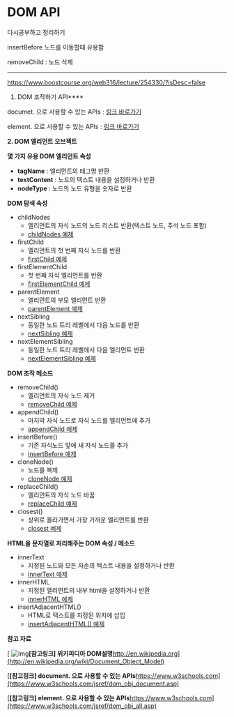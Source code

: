 # DOM API

다시공부하고 정리하기



insertBefore 노드를 이동할때 유용함

removeChild  : 노드 삭제







-----------

https://www.boostcourse.org/web316/lecture/254330/?isDesc=false



1. DOM 조작하기 API\****

documet. 으로 사용할 수 있는 APIs : [링크 바로가기](https://www.w3schools.com/jsref/dom_obj_document.asp)

element. 으로 사용할 수 있는 APIs : [링크 바로가기](https://www.w3schools.com/jsref/dom_obj_all.asp)

 

**2. DOM 엘리먼트 오브젝트**

**몇 가지 유용 DOM 엘리먼트 속성**

- **tagName** : 엘리먼트의 태그명 반환
- **textContent** : 노드의 텍스트 내용을 설정하거나 반환
- **nodeType** : 노드의 노드 유형을 숫자로 반환

 



**DOM 탐색 속성**

- childNodes
  - 엘리먼트의 자식 노드의 노드 리스트 반환(텍스트 노드, 주석 노드 포함)
  - [childNodes 예제](https://jsbin.com/qabuciz/edit?html,js,console,output)
- firstChild
  - 엘리먼트의 첫 번째 자식 노드를 반환
  - [firstChild 예제](https://jsbin.com/fuconuk/1/edit?html,js,console,output)
- firstElementChild
  - 첫 번째 자식 엘리먼트를 반환
  - [firstElementChild 예제](https://jsbin.com/retoses/2/edit?html,js,console,output)
- parentElement
  - 엘리먼트의 부모 엘리먼트 반환 
  - [parentElement 예제](https://jsbin.com/jonumig/2/edit?html,js,console,output)
- nextSibling
  - 동일한 노드 트리 레벨에서 다음 노드를 반환 
  - [nextSibling 예제](https://jsbin.com/jonumig/6/edit?html,js,console,output)
- nextElementSibling
  - 동일한 노드 트리 레벨에서 다음 엘리먼트 반환
  - [nextElementSibling 예제](https://jsbin.com/podawep/2/edit?html,js,console,output)

 

**DOM 조작 메소드**

- removeChild()
  - 엘리먼트의 자식 노드 제거 
  - [removeChild 예제](https://jsbin.com/lexobe/13/edit?html,js,console,output)
- appendChild()
  - 마지막 자식 노드로 자식 노드를 엘리먼트에 추가
  - [appendChild 예제](https://jsbin.com/wunocen/5/edit?html,js,console,output)
- insertBefore()
  - 기존 자식노드 앞에 새 자식 노드를 추가
  - [insertBefore 예제](https://jsbin.com/xogutix/5/edit?html,js,output)
- cloneNode()
  - 노드를 복제
  - [cloneNode 예제](https://jsbin.com/puyeled/3/edit?html,js,output)
- replaceChild()
  - 엘리먼트의 자식 노드 바꿈
  - [replaceChild 예제](https://jsbin.com/rumadi/8/edit?html,js,output)
- closest()
  - 상위로 올라가면서 가장 가까운 엘리먼트를 반환
  - [closest 예제](https://jsbin.com/rumadi/13/edit?html,js,console,output)

 

**HTML을 문자열로 처리해주는 DOM 속성 / 메소드**

- innerText
  - 지정된 노드와 모든 자손의 텍스트 내용을 설정하거나 반환
  - [innerText 예제](https://jsbin.com/sukihiw/6/edit?html,js,output)
- innerHTML
  - 지정된 엘리먼트의 내부 html을 설정하거나 반환
  - [innerHTML 예제](https://jsbin.com/sutejo/3/edit?html,js,output)
- insertAdjacentHTML()
  - HTML로 텍스트를 지정된 위치에 삽입
  - [insertAdjacentHTML() 예제](https://jsbin.com/puwoqov/4/edit?html,js,output)

**참고 자료**

[ ![img](https://cphinf.pstatic.net/mooc/20181226_136/1545786363690AkG0k_PNG/A0Y9BCrpOiu7MR8PTjOm.png?type=mfullfill_199_148)**[참고링크\] 위키피디아 DOM설명**http://en.wikipedia.org](http://en.wikipedia.org/wiki/Document_Object_Model)

[**[참고링크\] document. 으로 사용할 수 있는 APIs**https://www.w3schools.com](https://www.w3schools.com/jsref/dom_obj_document.asp)

[**[참고링크\] element. 으로 사용할 수 있는 APIs**https://www.w3schools.com](https://www.w3schools.com/jsref/dom_obj_all.asp)